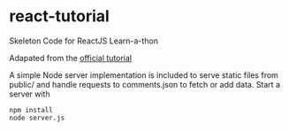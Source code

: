 # react-tutorial
Skeleton Code for ReactJS Learn-a-thon


Adapated from the [official tutorial](https://github.com/reactjs/react-tutorial/)

A simple Node server implementation is included to serve static files from public/ and handle requests to comments.json to fetch or add data. Start a server with

    npm install
    node server.js